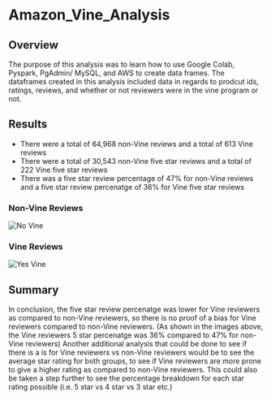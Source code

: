 # Amazon_Vine_Analysis
## Overview
The purpose of this  analysis was to learn how to use Google Colab, Pyspark, PgAdmin/ MySQL, and AWS to create data frames. The dataframes created in this analysis included data in regards to prodcut ids, ratings, reviews,  and whether or not reviewers were in the vine program or not.
## Results
* There were a total of 64,968 non-Vine reviews and a total of 613 Vine reviews
* There were a total of 30,543 non-Vine five star reviews and a total of 222 Vine five star reviews
* There was a five star review percentage of 47% for non-Vine reviews and a five star review percenatge of 36% for Vine five star reviews
### Non-Vine Reviews
![No Vine](https://user-images.githubusercontent.com/88119309/143792589-6005f3a8-9ae0-49cb-9139-b422e88711bb.PNG)
### Vine Reviews
![Yes Vine](https://user-images.githubusercontent.com/88119309/143792596-a19d99a8-f742-4841-a59e-5366c48341d7.PNG)
## Summary
In conclusion, the five star review percenatge was lower for Vine reviewers as compared to non-Vine reviewers, so there is no proof of a bias for Vine reviewers compared to non-Vine reviewers. (As shown in the images above, the Vine reviewers 5 star percenatge was 36% compared to 47% for non-Vine reviewers) Another additional analysis that could be done to see if there is a is for Vine reviewers vs non-Vine reviewers would be to see the average star rating for both groups, to see if Vine reviewers are more prone to give a higher rating as compared to non-Vine reviewers. This could also be taken a step further to see the percentage breakdown for each star rating possible (i.e. 5 star vs 4 star vs 3 star etc.)
